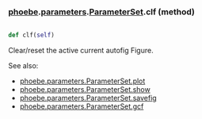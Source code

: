 ### [phoebe](phoebe.md).[parameters](phoebe.parameters.md).[ParameterSet](phoebe.parameters.ParameterSet.md).clf (method)


```py

def clf(self)

```



Clear/reset the active current autofig Figure.

See also:
* [phoebe.parameters.ParameterSet.plot](phoebe.parameters.ParameterSet.plot.md)
* [phoebe.parameters.ParameterSet.show](phoebe.parameters.ParameterSet.show.md)
* [phoebe.parameters.ParameterSet.savefig](phoebe.parameters.ParameterSet.savefig.md)
* [phoebe.parameters.ParameterSet.gcf](phoebe.parameters.ParameterSet.gcf.md)

